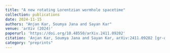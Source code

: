 ```yaml
---
title: "A new rotating Lorentzian wormhole spacetime"
collection: publications
date: 2024-11-15
authors: "Anjan Kar, Soumya Jana and Sayan Kar"
venue: 'arXiv (2024)'
paperurl: 'https://doi.org/10.48550/arXiv.2411.09202'
citation: 'Anjan Kar, Soumya Jana and Sayan Kar, arXiv:2411.09202 [gr-qc]'
category: "preprints"
---
```



